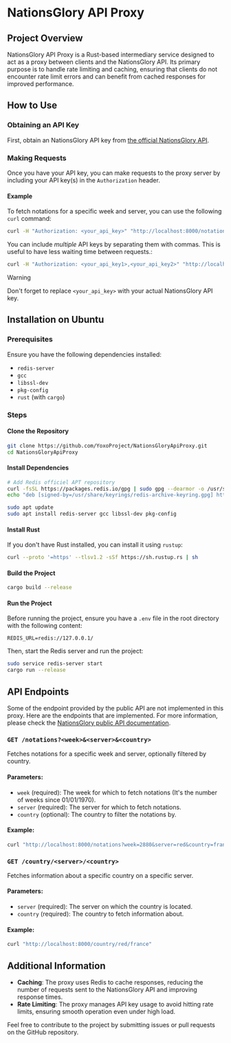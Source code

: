 # NationsGlory API Proxy

## Project Overview

NationsGlory API Proxy is a Rust-based intermediary service designed to act as a proxy between clients and the
NationsGlory API. Its primary purpose is to handle rate limiting and caching, ensuring that clients do not encounter
rate limit errors and can benefit from cached responses for improved performance.

## How to Use

### Obtaining an API Key

First, obtain an NationsGlory API key from [the official NationsGlory API](https://publicapi.nationsglory.fr/).

### Making Requests

Once you have your API key, you can make requests to the proxy server by including your API key(s) in the
`Authorization` header.

#### Example

To fetch notations for a specific week and server, you can use the following `curl` command:

```sh
curl -H "Authorization: <your_api_key>" "http://localhost:8000/notations?week=2880&server=red&country=france"
```

You can include *multiple* API keys by separating them with commas. This is useful to have less waiting time between
requests.:

```sh
curl -H "Authorization: <your_api_key1>,<your_api_key2>" "http://localhost:8000/notations?week=2880&server=red&country=france"
```

> [!WARNING]
> Don't forget to replace `<your_api_key>` with your actual NationsGlory API key.

## Installation on Ubuntu

### Prerequisites

Ensure you have the following dependencies installed:

- `redis-server`
- `gcc`
- `libssl-dev`
- `pkg-config`
- `rust` (with `cargo`)

### Steps

#### Clone the Repository

```sh
git clone https://github.com/YoxoProject/NationsGloryApiProxy.git
cd NationsGloryApiProxy
```

#### Install Dependencies

```sh
# Add Redis officiel APT repository
curl -fsSL https://packages.redis.io/gpg | sudo gpg --dearmor -o /usr/share/keyrings/redis-archive-keyring.gpg
echo "deb [signed-by=/usr/share/keyrings/redis-archive-keyring.gpg] https://packages.redis.io/deb $(lsb_release -cs) main" | sudo tee /etc/apt/sources.list.d/redis.list

sudo apt update
sudo apt install redis-server gcc libssl-dev pkg-config
```

#### Install Rust

If you don't have Rust installed, you can install it using `rustup`:

```sh
curl --proto '=https' --tlsv1.2 -sSf https://sh.rustup.rs | sh
```

#### Build the Project

```sh
cargo build --release
```

#### Run the Project

Before running the project, ensure you have a `.env` file in the root directory with the following content:

```
REDIS_URL=redis://127.0.0.1/
```

Then, start the Redis server and run the project:

```sh
sudo service redis-server start
cargo run --release
```

## API Endpoints

Some of the endpoint provided by the public API are not implemented in this proxy.
Here are the endpoints that are implemented.
For more information, please check the [NationsGlory public API documentation](https://publicapi.nationsglory.fr/).

### `GET /notations?<week>&<server>&<country>`

Fetches notations for a specific week and server, optionally filtered by country.

#### Parameters:

- `week` (required): The week for which to fetch notations (It's the number of weeks since 01/01/1970).
- `server` (required): The server for which to fetch notations.
- `country` (optional): The country to filter the notations by.

#### Example:

```sh
curl "http://localhost:8000/notations?week=2880&server=red&country=france"
```

### `GET /country/<server>/<country>`

Fetches information about a specific country on a specific server.

#### Parameters:

- `server` (required): The server on which the country is located.
- `country` (required): The country to fetch information about.

#### Example:

```sh
curl "http://localhost:8000/country/red/france"
```

## Additional Information

- **Caching**: The proxy uses Redis to cache responses, reducing the number of requests sent to the NationsGlory API and
  improving response times.
- **Rate Limiting**: The proxy manages API key usage to avoid hitting rate limits, ensuring smooth operation even under
  high load.

Feel free to contribute to the project by submitting issues or pull requests on the GitHub repository.